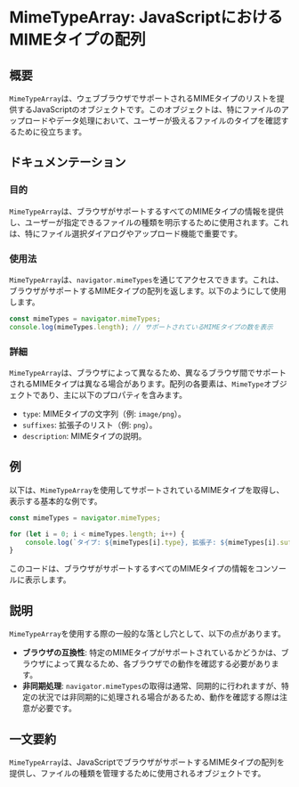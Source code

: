 <!--
Meta Description: # MimeTypeArray: JavaScriptにおけるMIMEタイプの配列 ## 概要 `MimeTypeArray`は、ウェブブラウザでサポートされるMIMEタイプのリストを提供するJavaScriptのオブジェクトです。このオブジェクトは、特にファイルのアップロードやデータ処理において、...
Meta Keywords: mimetypes, mimetypearray, navigator, これは, javascript
-->

# MimeTypeArray: JavaScriptにおけるMIMEタイプの配列

## 概要
`MimeTypeArray`は、ウェブブラウザでサポートされるMIMEタイプのリストを提供するJavaScriptのオブジェクトです。このオブジェクトは、特にファイルのアップロードやデータ処理において、ユーザーが扱えるファイルのタイプを確認するために役立ちます。

## ドキュメンテーション
### 目的
`MimeTypeArray`は、ブラウザがサポートするすべてのMIMEタイプの情報を提供し、ユーザーが指定できるファイルの種類を明示するために使用されます。これは、特にファイル選択ダイアログやアップロード機能で重要です。

### 使用法
`MimeTypeArray`は、`navigator.mimeTypes`を通じてアクセスできます。これは、ブラウザがサポートするMIMEタイプの配列を返します。以下のようにして使用します。

```javascript
const mimeTypes = navigator.mimeTypes;
console.log(mimeTypes.length); // サポートされているMIMEタイプの数を表示
```

### 詳細
`MimeTypeArray`は、ブラウザによって異なるため、異なるブラウザ間でサポートされるMIMEタイプは異なる場合があります。配列の各要素は、`MimeType`オブジェクトであり、主に以下のプロパティを含みます。

- `type`: MIMEタイプの文字列（例: `image/png`）。
- `suffixes`: 拡張子のリスト（例: `png`）。
- `description`: MIMEタイプの説明。

## 例
以下は、`MimeTypeArray`を使用してサポートされているMIMEタイプを取得し、表示する基本的な例です。

```javascript
const mimeTypes = navigator.mimeTypes;

for (let i = 0; i < mimeTypes.length; i++) {
    console.log(`タイプ: ${mimeTypes[i].type}, 拡張子: ${mimeTypes[i].suffixes}, 説明: ${mimeTypes[i].description}`);
}
```

このコードは、ブラウザがサポートするすべてのMIMEタイプの情報をコンソールに表示します。

## 説明
`MimeTypeArray`を使用する際の一般的な落とし穴として、以下の点があります。

- **ブラウザの互換性**: 特定のMIMEタイプがサポートされているかどうかは、ブラウザによって異なるため、各ブラウザでの動作を確認する必要があります。
- **非同期処理**: `navigator.mimeTypes`の取得は通常、同期的に行われますが、特定の状況では非同期的に処理される場合があるため、動作を確認する際は注意が必要です。

## 一文要約
`MimeTypeArray`は、JavaScriptでブラウザがサポートするMIMEタイプの配列を提供し、ファイルの種類を管理するために使用されるオブジェクトです。